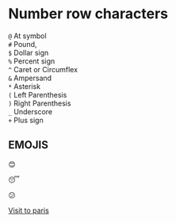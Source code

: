 # Number row characters

 `@`   At symbol               
`#`    Pound,  
`$`     Dollar sign             
`%`     Percent sign             
`^`     Caret or Circumflex     
 `&`     Ampersand               
 `*`     Asterisk                
`(`    Left Parenthesis        
 `)`     Right Parenthesis       
 `_`     Underscore              
 `+`     Plus sign      
 
 ## EMOJIS
:blush:

:sleeping:

:confused:




[Visit to paris ](https://parisjetaime.com/eng/)

